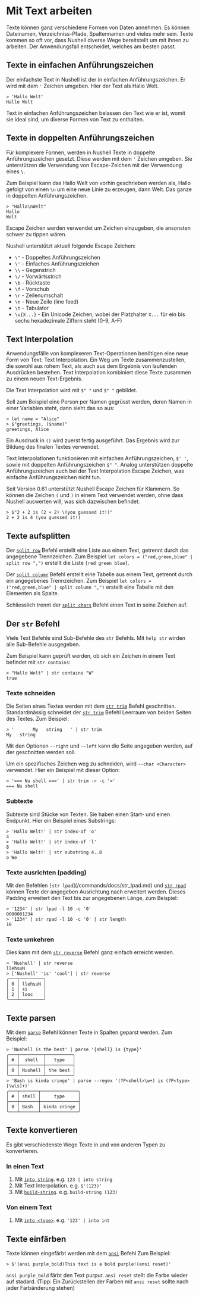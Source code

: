 # Mit Text arbeiten

Texte können ganz verschiedene Formen von Daten annehmen.
Es können Dateinamen, Verzeichniss-Pfade, Spaltennamen und vieles mehr sein.
Texte kommen so oft vor, dass Nushell diverse Wege bereitstellt um mit
ihnen zu arbeiten. Der Anwendungsfall entscheidet, welches am besten passt.

## Texte in einfachen Anführungszeichen

Der einfachste Text in Nushell ist der in einfachen Anführungszeichen.
Er wird mit dem `'` Zeichen umgeben. Hier der Text als Hallo Welt.

```nu
> 'Hallo Welt'
Hallo Welt
```

Text in einfachen Anführungszeichen belassen den Text wie er ist,
womit sie ideal sind, um diverse Formen von Text zu enthalten.

## Texte in doppelten Anführungszeichen

Für komplexere Formen, werden in Nushell Texte in doppelte
Anführungszeichen gesetzt. Diese werden mit dem `'` Zeichen umgeben.
Sie unterstützen die Verwendung von Escape-Zeichen mit der Verwendung
eines `\`.

Zum Beispiel kann das Hallo Welt von vorhin geschrieben werden als,
Hallo gefolgt von einen `\n` um eine neue Linie zu erzeugen, dann Welt.
Das ganze in doppelten Anführungszeichen.

```nu
> "Hallo\nWelt"
Hallo
Welt
```

Escape Zeichen werden verwendet um Zeichen einzugeben, die ansonsten
schwer zu tippen wären.

Nushell unterstützt aktuell folgende Escape Zeichen:

- `\"` - Doppeltes Anführungszeichen
- `\'` - Einfaches Anführungszeichen
- `\\` - Gegenstrich
- `\/` - Vorwärtsstrich
- `\b` - Rücktaste
- `\f` - Vorschub
- `\r` - Zeilenumschalt
- `\n` - Neue Zeile (line feed)
- `\t` - Tabulator
- `\u{X...}` - Ein Unicode Zeichen, wobei der Platzhalter `X...` für ein bis sechs hexadezimale Ziffern steht (0-9, A-F)

## Text Interpolation

Anwendungsfälle von komplexeren Text-Operationen benötigen eine neue Form von Text:
Text Interpolation. Ein Weg um Texte zusammenzustellen, die sowohl aus rohem Text,
als auch aus dem Ergebnis von laufenden Ausdrücken bestehen. Text Interpolation kombiniert
diese Texte zusammen zu einem neuen Text-Ergebnis.

Die Text Interpolation wird mit `$" "` und `$" "` gebildet.

Soll zum Beispiel eine Person per Namen gegrüsst werden, deren Namen in einer Variablen steht,
dann sieht das so aus:

```nu
> let name = "Alice"
> $"greetings, ($name)"
greetings, Alice
```

Ein Ausdruck in `()` wird zuerst fertig ausgeführt. Das Ergebnis wird zur Bildung
des finalen Textes verwendet.

Text Interpolationen funktionieren mit einfachen Anführungszeichen, `$' '`,
sowie mit doppelten Anführungszeichen `$" "`. Analog unterstützen doppelte Anführungszeichen
auch bei der Text Interpolation Escape Zeichen, was einfache Anführungszeichen nicht tun.

Seit Version 0.61 unterstützt Nushell Escape Zeichen für Klammern.
So können die Zeichen `(` und `)` in einem Text verwendet werden, ohne dass Nushell
auswerten will, was sich dazwischen befindet.

```nu
> $"2 + 2 is (2 + 2) \(you guessed it!)"
2 + 2 is 4 (you guessed it!)
```

## Texte aufsplitten

Der [`split row`](/commands/docs/split_row.md) Befehl erstellt eine Liste aus einem Text,
getrennt durch das angegebene Trennzeichen.
Zum Beispiel `let colors = ("red,green,blue" | split row ",")`
erstellt die Liste `[red green blue]`.

Der [`split column`](/commands/docs/split_column.md) Befehl erstellt eine Tabelle aus einem Text,
getrennt durch ein angegebenes Trennzeichen.
Zum Beispiel `let colors = ("red,green,blue" | split column ",")`
erstellt eine Tabelle mit den Elementen als Spalte.

Schliesslich trennt der [`split chars`](/commands/docs/split_chars.md) Befehl
einen Text in seine Zeichen auf.

## Der `str` Befehl

Viele Text Befehle sind Sub-Befehle des `str` Befehls.
Mit `help str` wirden alle Sub-Befehle ausgegeben.

Zum Beispiel kann geprüft werden, ob sich ein Zeichen in einem Text befindet mit `str contains`:

```nu
> "Hallo Welt" | str contains "W"
true
```

### Texte schneiden

Die Seiten eines Textes werden mit dem [`str trim`](/commands/docs/str_trim.md) Befehl
geschnitten. Standardmässig schneidet der [`str trim`](/commands/docs/str_trim.md) Befehl
Leerraum von beiden Seiten des Textes. Zum Beispiel:

```nu
> '       My   string   ' | str trim
My   string
```

Mit den Optionen `--right` und `--left` kann die Seite angegeben werden,
auf der geschnitten werden soll.

Um ein spezifisches Zeichen weg zu schneiden, wird `--char <Character>` verwendet.
Hier ein Beispiel mit dieser Option:

```nu
> '=== Nu shell ===' | str trim -r -c '='
=== Nu shell
```

### Subtexte

Subtexte sind Stücke von Texten. Sie haben einen Start- und einen Endpunkt.
Hier ein Beispiel eines Substrings:

```nu
> 'Hallo Welt!' | str index-of 'o'
4
> 'Hallo Welt!' | str index-of 'l'
8
> 'Hallo Welt!' | str substring 4..8
o We
```

### Texte ausrichten (padding)

Mit den Befehlen `[str lpad`](/commands/docs/str_lpad.md) und [`str rpad`](/commands/docs/str_rpad.md)
können Texte der angegeben Ausrichtung nach erweitert werden.
Dieses Padding erweitert den Text bis zur angegebenen Länge, zum Beispiel:

```nu
> '1234' | str lpad -l 10 -c '0'
0000001234
> '1234' | str rpad -l 10 -c '0' | str length
10
```

### Texte umkehren

Dies kann mit dem [`str reverse`](/commands/docs/str_reverse.md) Befehl ganz einfach erreicht werden.

```nu
> 'Nushell' | str reverse
llehsuN
> ['Nushell' 'is' 'cool'] | str reverse
╭───┬─────────╮
│ 0 │ llehsuN │
│ 1 │ si      │
│ 2 │ looc    │
╰───┴─────────╯
```

## Texte parsen

Mit dem [`parse`](/commands/docs/parse.md) Befehl können Texte in Spalten geparst werden.
Zum Beispiel:

```nu
> 'Nushell is the best' | parse '{shell} is {type}'
╭───┬─────────┬──────────╮
│ # │  shell  │   type   │
├───┼─────────┼──────────┤
│ 0 │ Nushell │ the best │
╰───┴─────────┴──────────╯
> 'Bash is kinda cringe' | parse --regex '(?P<shell>\w+) is (?P<type>[\w\s]+)'
╭───┬───────┬──────────────╮
│ # │ shell │     type     │
├───┼───────┼──────────────┤
│ 0 │ Bash  │ kinda cringe │
╰───┴───────┴──────────────╯
```

## Texte konvertieren

Es gibt verschiedenste Wege Texte in und von anderen Typen zu konvertieren.

### In einen Text

1. Mit [`into string`](/commands/docs/into_string.md). e.g. `123 | into string`
2. Mit Text Interpolation. e.g. `$'(123)'`
3. Mit [`build-string`](/commands/docs/build-string.md). e.g. `build-string (123)`

### Von einem Text

1. Mit [`into <type>`](/commands/docs/into.md). e.g. `'123' | into int`

## Texte einfärben

Texte können eingefärbt werden mit dem [`ansi`](/commands/docs/ansi.md) Befehl
Zum Beispiel:

```nu
> $'(ansi purple_bold)This text is a bold purple!(ansi reset)'
```

`ansi purple_bold` färbt den Text purpur.
`ansi reset` stellt die Farbe wieder auf stadard.
(Tipp: Ein Zurückstellen der Farben mit `ansi reset` sollte nach jeder Farbänderung stehen)
